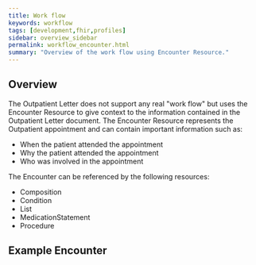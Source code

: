 ```yaml
---
title: Work flow
keywords: workflow
tags: [development,fhir,profiles]
sidebar: overview_sidebar
permalink: workflow_encounter.html
summary: "Overview of the work flow using Encounter Resource."
---
```




## Overview ##

The Outpatient Letter does not support any real "work flow" but uses the Encounter Resource to give context to the information contained in the Outpatient Letter document. The Encounter Resource represents the Outpatient appointment and can contain important information such as:
 
- When the patient attended the appointment
- Why the patient attended the appointment
- Who was involved in the appointment

The Encounter can be referenced by the following resources:

- Composition
- Condition 
- List
- MedicationStatement
- Procedure

## Example Encounter ##

<script src="https://gist.github.com/IOPS-DEV/66bff9022f16f8341ec1f7b77391ac23.js"></script>




